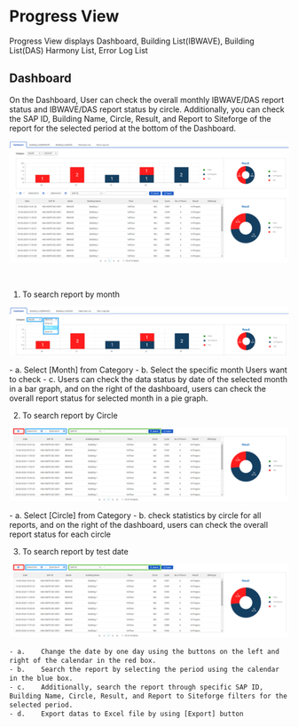 # Progress View 

Progress View displays Dashboard, Building List(IBWAVE), Building List(DAS) Harmony List, Error Log List 

## Dashboard
On the Dashboard, User can check the overall monthly IBWAVE/DAS report status and IBWAVE/DAS report status by circle. Additionally, you can check the SAP ID, Building Name, Circle, Result, and Report to Siteforge of the report for the selected period at the bottom of the Dashboard.



<p align="center">
  <img src="https://github.com/Innowireless-SE/5G_Vuze_Inbuilding_User_Manual/blob/master/docs/images/ProgressView/2-1-1.png?raw=true">
</p>

<br>



1.	To search report by month
      <p align="center">
  <img src="https://github.com/Innowireless-SE/5G_Vuze_Inbuilding_User_Manual/blob/master/docs/images/ProgressView/2-1-2.png?raw=true">
</p>
    - a.	Select [Month] from Category
    - b.	Select the specific month Users want to check
    - c.	Users can check the data status by date of the selected month in a bar graph, and on the right of the dashboard,
      users can check the overall report status for selected month in a pie graph.

2.	To search report by Circle 
       <p align="center">
  <img src="https://github.com/Innowireless-SE/5G_Vuze_Inbuilding_User_Manual/blob/master/docs/images/ProgressView/2-1-4.png?raw=true">
</p>
    - a.	Select [Circle] from Category
    - b.	check statistics by circle for all reports, and on the right of the dashboard, users can check the overall report status for each circle

3.	To search report by test date
        <p align="center">
  <img src="https://github.com/Innowireless-SE/5G_Vuze_Inbuilding_User_Manual/blob/master/docs/images/ProgressView/2-1-4.png?raw=true">
</p>

    - a.	Change the date by one day using the buttons on the left and right of the calendar in the red box.
    - b.	Search the report by selecting the period using the calendar in the blue box.
    - c.	Additionally, search the report through specific SAP ID, Building Name, Circle, Result, and Report to Siteforge filters for the selected period.
    - d.	Export datas to Excel file by using [Export] button

